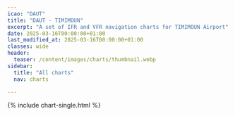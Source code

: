 ```yaml
---
icao: "DAUT"
title: "DAUT - TIMIMOUN"
excerpt: "A set of IFR and VFR navigation charts for TIMIMOUN Airport"
date: 2025-03-16T00:00:00+01:00
last_modified_at: 2025-03-16T00:00:00+01:00
classes: wide
header:
  teaser: /content/images/charts/thumbnail.webp
sidebar:
  title: "All charts"
  nav: charts

---
```


{% include chart-single.html %}